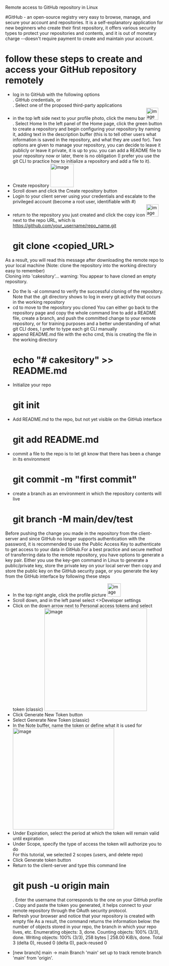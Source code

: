 Remote access to GitHub repository in Linux

#GitHub - an open-source registry very easy to browse, manage, and secure your account and repositories. It is a self-explanatory application for new beginners who create their first repository, it offers various security types to protect your repositories and contents, and it is out of monetary charge --doesn't require payment to create and maintain your account.
# follow these steps to create and access your GitHub repository remotely
 - log in to GitHub with the following options <br/>
    . GitHub credentials, or <br/>
    . Select one of the proposed third-party applications
 - in the top left side next to your profile photo, click the menu bar <img width="38" alt="image" src="https://github.com/padamel/cakesitory/assets/82719248/6b4a2f0a-1511-41bc-947a-586c5f87aa2d"> <br/>
    . Select Home
In the left panel of the Home page, click the green button to create a repository and begin configuring your repository by naming it, adding text in the description buffer (this is to tell other users what information is saved in the repository, and what they are used for). Two options are given to manage your repository, you can decide to leave it publicly or leave it private, it is up to you. you can add a README file to your repository now or later, there is no obligation (I prefer you use the git CLI to practice how to initialize a repository and add a file to it).
 - Create repository
   <img width="74" alt="image" src="https://github.com/padamel/cakesitory/assets/82719248/b8f1968b-f42b-43a1-9df0-5b5e539dc620">
 - Scroll down and click the Create repository button
 - Login to your client server using your credentials and escalate to the privileged account (become a root user, identifiable with #)
 - return to the repository you just created and click the copy icon <img width="39" alt="image" src="https://github.com/padamel/cakesitory/assets/82719248/3f65a545-c958-4f2f-9974-6c9a1aa6e20e"> next to the repo URL, which is https://github.com/your_username/repo_name.git
    # git clone <copied_URL>
As a result, you will read this message after downloading the remote repo to your local machine (Note: clone the repository into the working directory easy to remember) <br/>
   Cloning into 'cakesitory'...
warning: You appear to have cloned an empty repository.
  - Do the ls -al command to verify the successful cloning of the repository. Note that the .git directory shows to log in every git activity that occurs in the working repository
  - cd to move to the repository you cloned
You can either go back to the repository page and copy the whole command line to add a README file, create a branch, and push the committed change to your remote repository, or for training purposes and a better understanding of what git CLI does, I prefer to type each git CLI manually
  - append README.md file with the echo cmd, this is creating the file in the working directory
     # echo "# cakesitory" >> README.md 
  - Initialize your repo
     # git init
  - Add README.md to the repo, but not yet visible on the GitHub interface
     # git add README.md
  - commit a file to the repo is to let git know that there has been a change in its environment
     # git commit -m "first commit"
  - create a branch as an environment in which the repository contents will live
     # git branch -M main/dev/test
Before pushing the change you made in the repository from the client-server and since GitHub no longer supports authentication with the password, it is recommended to use the Public Access Key to authenticate to get access to your data in GitHub.For a best practice and secure method of transferring data to the remote repository, you have options to generate a key pair. Either you use the key-gen command in Linux to generate a public/private key, store the private key on your local server then copy and store the public key on the GitHub security page, or you generate the key from the GitHub interface by following these steps
  - In the top right angle, click the profile picture <img width="42" alt="image" src="https://github.com/padamel/cakesitory/assets/82719248/625b8b4e-8a0e-422e-8c0e-4ccb74575cf5">
  - Scroll down, and in the left panel select <>Developer settings
  - Click on the down arrow next to Personal access tokens and select token (classic)
    <img width="325" alt="image" src="https://github.com/padamel/cakesitory/assets/82719248/b0953e13-4b94-404e-a2cc-44da72761297">
  - Click Generate New Token button
  - Select Generate New Token (classic)
  - In the Note buffer, name the token or define what it is used for
   <img width="321" alt="image" src="https://github.com/padamel/cakesitory/assets/82719248/1135becc-c6ec-4e64-8e89-b095ebd03ea1"> <br/>
  - Under Expiration, select the period at which the token will remain valid until expiration <br/>
  - Under Scope, specify the type of access the token will authorize you to do <br/>
       For this tutorial, we selected 2 scopes (users, and delete repo)
  - Click Generate token button <br/>
  - Return to the client-server and type this command line
     # git push -u origin main
       . Enter the username that corresponds to the one on your GitHub profile
       . Copy and paste the token you generated, it helps connect to your remote repository through the OAuth security protocol.
  - Refresh your browser and notice that your repository is created with empty file
As a result, the command returns the information below: the number of objects stored in your repo, the branch in which your repo lives, etc.
     Enumerating objects: 3, done.
Counting objects: 100% (3/3), done.
Writing objects: 100% (3/3), 258 bytes | 258.00 KiB/s, done.
Total 3 (delta 0), reused 0 (delta 0), pack-reused 0
 * [new branch]      main -> main
Branch 'main' set up to track remote branch 'main' from 'origin'.
